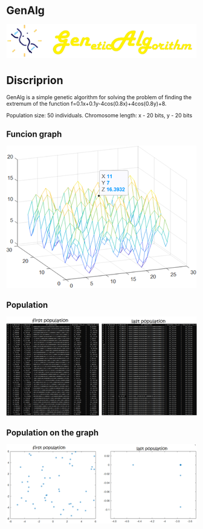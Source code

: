 # GenAlg
![Logo](https://github.com/Dan-Sad/GenAlg/blob/master/GenAlg/imgForGit/GenLogo.png)

# Discriprion
GenAlg is a simple genetic algorithm for solving the problem of finding the extremum of the function f=0.1x+0.1y-4cos(0.8x)+4cos(0.8y)+8.

Population size: 50 individuals. Chromosome length: x - 20 bits, y - 20 bits

## Funcion graph
![GraphGen](https://github.com/Dan-Sad/GenAlg/blob/master/GenAlg/imgForGit/GraphGen.png)

## Population
![ConsolePopulation](https://github.com/Dan-Sad/GenAlg/blob/master/GenAlg/imgForGit/ConsolePopulation.png)

## Population on the graph
![Population](https://github.com/Dan-Sad/GenAlg/blob/master/GenAlg/imgForGit/Population.png)
